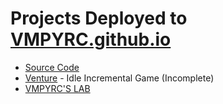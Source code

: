 # Projects Deployed to [VMPYRC.github.io](https://vmpyrc.github.io/)

+ [Source Code](https://github.com/VMPYRC/VMPYRC.github.io/)
+ [Venture](https://vmpyrc.github.io/Venture/) - Idle Incremental Game (Incomplete)
+ [VMPYRC'S LAB](https://vmpyrc.github.io/LAB/)
